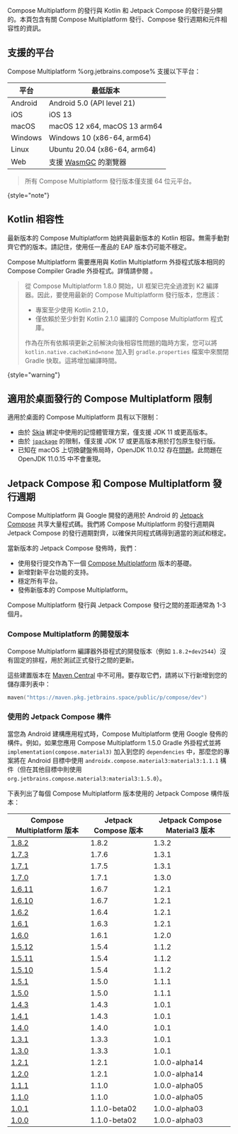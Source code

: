 [//]: # (title: 相容性與版本)

Compose Multiplatform 的發行與 Kotlin 和 Jetpack Compose 的發行是分開的。本頁包含有關 Compose Multiplatform 發行、Compose 發行週期和元件相容性的資訊。

## 支援的平台

Compose Multiplatform %org.jetbrains.compose% 支援以下平台：

| 平台    | 最低版本                                                                                        |
|---------|-------------------------------------------------------------------------------------------------|
| Android | Android 5.0 (API level 21)                                                                      |
| iOS     | iOS 13                                                                                          |
| macOS   | macOS 12 x64, macOS 13 arm64                                                                    |
| Windows | Windows 10 (x86-64, arm64)                                                                      |
| Linux   | Ubuntu 20.04 (x86-64, arm64)                                                                    |
| Web     | 支援 [WasmGC](https://kotlinlang.org/docs/wasm-troubleshooting.html#browser-versions) 的瀏覽器 |

[//]: # (https://youtrack.jetbrains.com/issue/CMP-7539)

> 所有 Compose Multiplatform 發行版本僅支援 64 位元平台。
>
{style="note"}

## Kotlin 相容性

最新版本的 Compose Multiplatform 始終與最新版本的 Kotlin 相容。無需手動對齊它們的版本。請記住，使用任一產品的 EAP 版本仍可能不穩定。

Compose Multiplatform 需要應用與 Kotlin Multiplatform 外掛程式版本相同的 Compose Compiler Gradle 外掛程式。詳情請參閱 [](compose-compiler.md#migrating-a-compose-multiplatform-project)。

> 從 Compose Multiplatform 1.8.0 開始，UI 框架已完全過渡到 K2 編譯器。因此，要使用最新的 Compose Multiplatform 發行版本，您應該：
> * 專案至少使用 Kotlin 2.1.0，
> * 僅依賴於至少針對 Kotlin 2.1.0 編譯的 Compose Multiplatform 程式庫。
>
> 作為在所有依賴項更新之前解決向後相容性問題的臨時方案，您可以將 `kotlin.native.cacheKind=none` 加入到 `gradle.properties` 檔案中來關閉 Gradle 快取。這將增加編譯時間。
>
{style="warning"}

## 適用於桌面發行的 Compose Multiplatform 限制

適用於桌面的 Compose Multiplatform 具有以下限制：

*   由於 [Skia](https://skia.org/) 綁定中使用的記憶體管理方案，僅支援 JDK 11 或更高版本。
*   由於 [`jpackage`](https://docs.oracle.com/en/java/javase/17/docs/specs/man/jpackage.html) 的限制，僅支援 JDK 17 或更高版本用於打包原生發行版。
*   已知在 macOS 上切換鍵盤佈局時，OpenJDK 11.0.12 存在[問題](https://github.com/JetBrains/compose-multiplatform/issues/940)。此問題在 OpenJDK 11.0.15 中不會重現。

## Jetpack Compose 和 Compose Multiplatform 發行週期

Compose Multiplatform 與 Google 開發的適用於 Android 的 [Jetpack Compose](https://developer.android.com/jetpack/compose) 共享大量程式碼。我們將 Compose Multiplatform 的發行週期與 Jetpack Compose 的發行週期對齊，以確保共同程式碼得到適當的測試和穩定。

當新版本的 Jetpack Compose 發佈時，我們：

*   使用發行提交作為下一個 [Compose Multiplatform](https://github.com/JetBrains/androidx) 版本的基礎。
*   新增對新平台功能的支持。
*   穩定所有平台。
*   發佈新版本的 Compose Multiplatform。

Compose Multiplatform 發行與 Jetpack Compose 發行之間的差距通常為 1-3 個月。

### Compose Multiplatform 的開發版本

Compose Multiplatform 編譯器外掛程式的開發版本（例如 `1.8.2+dev2544`）沒有固定的排程，用於測試正式發行之間的更新。

這些建置版本在 [Maven Central](https://central.sonatype.com/) 中不可用。要存取它們，請將以下行新增到您的儲存庫列表中：

```kotlin
maven("https://maven.pkg.jetbrains.space/public/p/compose/dev")
```

### 使用的 Jetpack Compose 構件

當您為 Android 建構應用程式時，Compose Multiplatform 使用 Google 發佈的構件。例如，如果您應用 Compose Multiplatform 1.5.0 Gradle 外掛程式並將 `implementation(compose.material3)` 加入到您的 `dependencies` 中，那麼您的專案將在 Android 目標中使用 `androidx.compose.material3:material3:1.1.1` 構件（但在其他目標中則使用 `org.jetbrains.compose.material3:material3:1.5.0`）。

下表列出了每個 Compose Multiplatform 版本使用的 Jetpack Compose 構件版本：

| Compose Multiplatform 版本                                                | Jetpack Compose 版本 | Jetpack Compose Material3 版本 |
|---------------------------------------------------------------------------|----------------------|--------------------------------|
| [1.8.2](https://github.com/JetBrains/compose-multiplatform/releases/tag/v1.8.2) | 1.8.2                | 1.3.2                          |
| [1.7.3](https://github.com/JetBrains/compose-multiplatform/releases/tag/v1.7.3) | 1.7.6                | 1.3.1                          |
| [1.7.1](https://github.com/JetBrains/compose-multiplatform/releases/tag/v1.7.1) | 1.7.5                | 1.3.1                          |
| [1.7.0](https://github.com/JetBrains/compose-multiplatform/releases/tag/v1.7.0) | 1.7.1                | 1.3.0                          |
| [1.6.11](https://github.com/JetBrains/compose-multiplatform/releases/tag/v1.6.11) | 1.6.7                | 1.2.1                          |
| [1.6.10](https://github.com/JetBrains/compose-multiplatform/releases/tag/v1.6.10) | 1.6.7                | 1.2.1                          |
| [1.6.2](https://github.com/JetBrains/compose-multiplatform/releases/tag/v1.6.2) | 1.6.4                | 1.2.1                          |
| [1.6.1](https://github.com/JetBrains/compose-multiplatform/releases/tag/v1.6.1) | 1.6.3                | 1.2.1                          |
| [1.6.0](https://github.com/JetBrains/compose-multiplatform/releases/tag/v1.6.0) | 1.6.1                | 1.2.0                          |
| [1.5.12](https://github.com/JetBrains/compose-multiplatform/releases/tag/v1.5.12) | 1.5.4                | 1.1.2                          |
| [1.5.11](https://github.com/JetBrains/compose-multiplatform/releases/tag/v1.5.11) | 1.5.4                | 1.1.2                          |
| [1.5.10](https://github.com/JetBrains/compose-multiplatform/releases/tag/v1.5.10) | 1.5.4                | 1.1.2                          |
| [1.5.1](https://github.com/JetBrains/compose-multiplatform/releases/tag/v1.5.1) | 1.5.0                | 1.1.1                          |
| [1.5.0](https://github.com/JetBrains/compose-multiplatform/releases/tag/v1.5.0) | 1.5.0                | 1.1.1                          |
| [1.4.3](https://github.com/JetBrains/compose-multiplatform/releases/tag/v1.4.3) | 1.4.3                | 1.0.1                          |
| [1.4.1](https://github.com/JetBrains/compose-multiplatform/releases/tag/v1.4.1) | 1.4.3                | 1.0.1                          |
| [1.4.0](https://github.com/JetBrains/compose-multiplatform/releases/tag/v1.4.0) | 1.4.0                | 1.0.1                          |
| [1.3.1](https://github.com/JetBrains/compose-multiplatform/releases/tag/v1.3.1) | 1.3.3                | 1.0.1                          |
| [1.3.0](https://github.com/JetBrains/compose-multiplatform/releases/tag/v1.3.0) | 1.3.3                | 1.0.1                          |
| [1.2.1](https://github.com/JetBrains/compose-multiplatform/releases/tag/v1.2.1) | 1.2.1                | 1.0.0-alpha14                  |
| [1.2.0](https://github.com/JetBrains/compose-multiplatform/releases/tag/v1.2.0) | 1.2.1                | 1.0.0-alpha14                  |
| [1.1.1](https://github.com/JetBrains/compose-multiplatform/releases/tag/v1.1.1) | 1.1.0                | 1.0.0-alpha05                  |
| [1.1.0](https://github.com/JetBrains/compose-multiplatform/releases/tag/v1.1.0) | 1.1.0                | 1.0.0-alpha05                  |
| [1.0.1](https://github.com/JetBrains/compose-multiplatform/releases/tag/v1.0.1) | 1.1.0-beta02         | 1.0.0-alpha03                  |
| [1.0.0](https://github.com/JetBrains/compose-multiplatform/releases/tag/v1.0.0) | 1.1.0-beta02         | 1.0.0-alpha03                  |